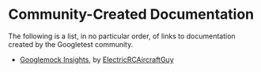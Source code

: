 # Community-Created Documentation

The following is a list, in no particular order, of links to documentation
created by the Googletest community.

*   [Googlemock Insights](https://github.com/ElectricRCAircraftGuy/eRCaGuy_dotfiles/blob/master/googletest/insights.md),
    by [ElectricRCAircraftGuy](https://github.com/ElectricRCAircraftGuy)
